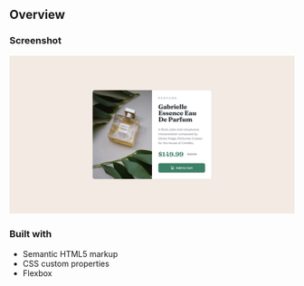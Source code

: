 ## Overview

### Screenshot

![](images/desktop-design.jpg)

### Built with

- Semantic HTML5 markup
- CSS custom properties
- Flexbox
